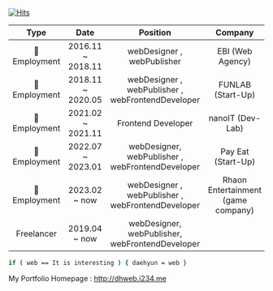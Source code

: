 [![Hits](https://hits.seeyoufarm.com/api/count/incr/badge.svg?url=https%3A%2F%2Fgithub.com%2Fwebcogy%2F&count_bg=%2379C83D&title_bg=%23555555&icon=&icon_color=%23E7E7E7&title=hits&edge_flat=false)](https://hits.seeyoufarm.com)

 
|    Type     |        Date        |                        Position                        |        Company        |
|:-------------:|:-----------------:|:-----------------------------------------------------:|:--------------------------:|
|🏢 Employment | 2016.11 ~ 2018.11 |              webDesigner , webPublisher             |      EBI (Web Agency)      |
|🏢 Employment | 2018.11 ~ 2020.05  | webDesigner , webPublisher , webFrontendDeveloper |      FUNLAB (Start-Up)     |
|🏢 Employment | 2021.02 ~ 2021.11 |                  Frontend Developer                  |      nanoIT (Dev-Lab)        |
|🏢 Employment | 2022.07 ~ 2023.01 |                  webDesigner, webPublisher , webFrontendDeveloper      |      Pay Eat (Start-Up)        |
|🏢 Employment | 2023.02 ~ now |                  webDesigner , webPublisher , webFrontendDeveloper      |      Rhaon Entertainment <br /> (game company)        |
| Freelancer   | 2019.04 ~ now        |   webDesigner,  webPublisher,  webFrontendDeveloper                      |                             |

```sh
if ( web == It is interesting ) { daehyun = web }
```

My Portfolio Homepage : http://dhweb.i234.me

